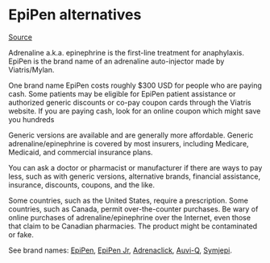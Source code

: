 <!--
source: gpt-3 + jph editing
tags: alternatives treatments
-->

# EpiPen alternatives

[Source](https://www.drugs.com/article/epipen-cost-alternatives.html)

Adrenaline a.k.a. epinephrine is the first-line treatment for anaphylaxis. EpiPen is the brand name of an adrenaline auto-injector made by Viatris/Mylan.

One brand name EpiPen costs roughly $300 USD for people who are paying cash. Some patients may be eligible for EpiPen patient assistance or authorized generic discounts or co-pay coupon cards through the Viatris website. If you are paying cash, look for an online coupon which might save you hundreds

Generic versions are available and are generally more affordable. Generic adrenaline/epinephrine is covered by most insurers, including Medicare, Medicaid, and commercial insurance plans.

You can ask a doctor or pharmacist or manufacturer if there are ways to pay less, such as with generic versions, alternative brands, financial assistance, insurance, discounts, coupons, and the like.

Some countries, such as the United States, require a prescription. Some countries, such as Canada, permit over-the-counter purchases. Be wary of online purchases of adrenaline/epinephrine over the Internet, even those that claim to be Canadian pharmacies. The product might be contaminated or fake.

See brand names: [EpiPen](../epipen/), [EpiPen Jr](../epipen-jr), [Adrenaclick](../adrenaclick), [Auvi-Q](../auvi-q/), [Symjepi](../symjepi/).
